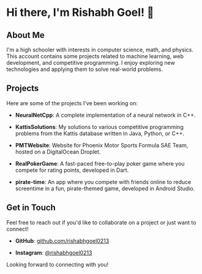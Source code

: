 # Hi there, I'm Rishabh Goel! 👋

## About Me

I'm a high schooler with interests in computer science, math, and physics. This account contains some projects related to machine learning, web development, and competitive programming. I enjoy exploring new technologies and applying them to solve real-world problems.

## Projects

Here are some of the projects I've been working on:

- **NeuralNetCpp**: A complete implementation of a neural network in C++. 

- **KattisSolutions**: My solutions to various competitive programming problems from the Kattis database written in Java, Python, or C++. 

- **PMTWebsite**: Website for Phoenix Motor Sports Formula SAE Team, hosted on a DigitalOcean Droplet. 

- **RealPokerGame**: A fast-paced free-to-play poker game where you compete for rating points, developed in Dart.

- **pirate-time**: An app where you compete with friends online to reduce screentime in a fun, pirate-themed game, developed in Android Studio. 


## Get in Touch

Feel free to reach out if you'd like to collaborate on a project or just want to connect!

- **GitHub**: [github.com/rishabhgoel0213](https://github.com/rishabhgoel0213)

- **Instagram**: [@rishabhgoel0213](https://www.instagram.com/rishabhgoel0213/)

Looking forward to connecting with you!
